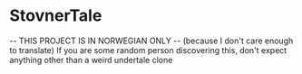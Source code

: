 # StovnerTale
-- THIS PROJECT IS IN NORWEGIAN ONLY -- (because I don't care enough to translate)
If you are some random person discovering this, don't expect anything other than a weird undertale clone
